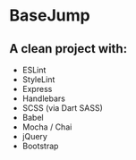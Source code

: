 # BaseJump
## A clean project with:
 - ESLint
 - StyleLint
 - Express
 - Handlebars
 - SCSS (via Dart SASS)
 - Babel
 - Mocha / Chai
 - jQuery
 - Bootstrap
